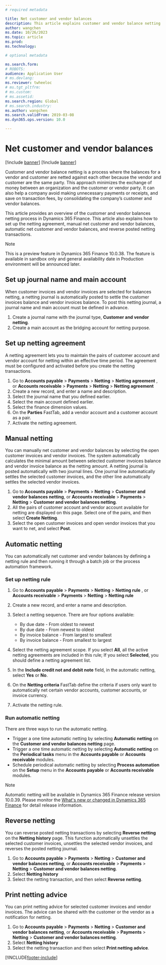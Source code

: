 ```yaml
---
# required metadata

title: Net customer and vendor balances 
description: This article explains customer and vendor balance netting in Dynamics 365 Finance. 
author: wangchen
ms.date: 10/26/2023
ms.topic: article
ms.prod: 
ms.technology: 

# optional metadata

ms.search.form: 
# ROBOTS: 
audience: Application User
# ms.devlang: 
ms.reviewer: twheeloc
# ms.tgt_pltfrm: 
# ms.custom: 
# ms.assetid: 
ms.search.region: Global
# ms.search.industry: 
ms.author: wangchen
ms.search.validFrom: 2019-03-08
ms.dyn365.ops.version: 10.0

---
```

# Net customer and vendor balances

[!include [banner](../includes/banner.md)]
[!include [banner](../includes/preview-banner.md)]

Customer and vendor balance netting is a process where the balances for a vendor and customer are netted against each other because the vendor and customer are the same party. This approach minimizes the exchange of money between an organization and the customer or vendor party. It can also help a company avoid making unnecessary payments or receipts, and save on transaction fees, by consolidating the company’s customer and vendor balances.

This article provides an overview of the customer and vendor balances netting process in Dynamics 365 Finance. This article also explains how to set up the netting agreement, manual net customer and vendor balances, automatic net customer and vendor balances, and reverse posted netting transactions.

> [!NOTE]
> This is a preview feature in Dynamics 365 Finance 10.0.38. The feature is available in sandbox only and general availability date in Production environment will be announced later.

## Set up journal name and main account

When customer invoices and vendor invoices are selected for balances netting, a netting journal is automatically posted to settle the customer invoices balance and vendor invoices balance. To post this netting journal, a journal name and main account must be defined in advance.

1. Create a journal name with the journal type, **Customer and vendor netting**.
2. Create a main account as the bridging account for netting purpose.

## Set up netting agreement

A netting agreement lets you to maintain the pairs of customer account and vendor account for netting within an effective time period. The agreement must be configured and activated before you create the netting transactions. 

1. Go to **Accounts payable** > **Payments** > **Netting** > **Netting agreement** , or **Accounts receivable** > **Payments** > **Netting** > **Netting agreement**
2. Create a new record, and enter a name and description.
3. Select the journal name that you defined earlier.
4. Select the main account defined earlier.
5. Select the finance dimension values.
6. On the **Parties** FastTab, add a vendor account and a customer account as a pair.
7. Activate the netting agreement.

## Manual netting

You can manually net customer and vendor balances by selecting the open customer invoices and vendor invoices. The system automatically calculates the minimal amount between selected customer invoices balance and vendor invoice balance as the netting amount. A netting journal is posted automatically with two journal lines. One journal line automatically settles the selected customer invoices, and the other line automatically settles the selected vendor invoices.

1. Go to **Accounts payable** > **Payments** > **Netting** > **Customer and vendor balances netting**, or **Accounts receivable** > **Payments** > **Netting** > **Customer and vendor balances netting**.
2. All the pairs of customer account and vendor account available for netting are displayed on this page. Select one of the pairs, and then select **Create Netting**.
3. Select the open customer invoices and open vendor invoices that you want to net, and select **Post**.

## Automatic netting

You can automatically net customer and vendor balances by defining a netting rule and then running it through a batch job or the process automation framework.

### Set up netting rule

1. Go to **Accounts payable** > **Payments** > **Netting** > **Netting rule** , or **Accounts receivable** > **Payments** > **Netting** > **Netting rule**
2. Create a new record, and enter a name and description.
3. Select a netting sequence. There are four options available:

   - By due date - From oldest to newest
   - By due date - From newest to oldest
   - By invoice balance - From largest to smallest
   - By invoice balance - From smallest to largest

4. Select the netting agreement scope. If you select **All**, all the active netting agreements are included in this rule; If you select **Selected**, you should define a netting agreement list.
5. In the **Include credit not and debit note** field, in the automatic netting, select **Yes** or **No**.
6. On the **Netting criteria** FastTab define the criteria if users only want to automatically net certain vendor accounts, customer accounts, or invoice currency.
7. Activate the netting rule.

### Run automatic netting

There are three ways to run the automatic netting.

- Trigger a one time automatic netting by selecting **Automatic netting** on the **Customer and vendor balances netting** page.
- Trigger a one time automatic netting by selecting **Automatic netting** on the **Periodical tasks** menu in the **Accounts payable** or **Accounts receivable** modules.
- Schedule periodical automatic netting by selecting **Process automation** on the **Setup** menu in the **Accounts payable** or **Accounts receivable** modules.

> [!NOTE]
> Automatic netting will be available in Dynamics 365 Finance release version 10.0.39. Please monitor the [What's new or changed in Dynamics 365 Finance](https://learn.microsoft.com/en-us/dynamics365/finance/get-started/whats-new-home-page) for detail release information.

## Reverse netting

You can reverse posted netting transactions by selecting **Reverse netting** on the **Netting history** page. This function automatically unsettles the selected customer invoices, unsettles the selected vendor invoices, and reverses the posted netting journal.

1. Go to **Accounts payable** > **Payments** > **Netting** > **Customer and vendor balances netting**, or **Accounts receivable** > **Payments** > **Netting** > **Customer and vendor balances netting**.
2. Select **Netting history**
3. Select the netting transaction, and then select **Reverse netting**.

## Print netting advice

You can print netting advice for selected customer invoices and vendor invoices. The advice can be shared with the customer or the vendor as a notification for netting.

1. Go to **Accounts payable** > **Payments** > **Netting** > **Customer and vendor balances netting**, or **Accounts receivable** > **Payments** > **Netting** > **Customer and vendor balances netting**.
2. Select **Netting history**
3. Select the netting transaction and then select **Print netting advice**.




[!INCLUDE[footer-include](../../includes/footer-banner.md)]
